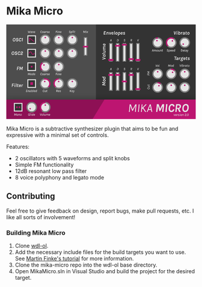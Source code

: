 # Mika Micro

![](images/screenshot.png)

Mika Micro is a subtractive synthesizer plugin that aims to be fun and expressive with a minimal set of controls.

Features:
- 2 oscillators with 5 waveforms and split knobs
- Simple FM functionality
- 12dB resonant low pass filter
- 8 voice polyphony and legato mode

## Contributing

Feel free to give feedback on design, report bugs, make pull requests, etc. I like all sorts of involvement!

### Building Mika Micro

1. Clone [wdl-ol](https://github.com/olilarkin/wdl-ol).
2. Add the necessary include files for the build targets you want to use. See [Martin Finke's tutorial](http://www.martin-finke.de/blog/articles/audio-plugins-002-setting-up-wdl-ol/) for more information.
3. Clone the mika-micro repo into the wdl-ol base directory.
4. Open MikaMicro.sln in Visual Studio and build the project for the desired target.
